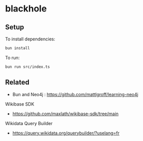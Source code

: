 # blackhole

## Setup
To install dependencies:

```bash
bun install
```

To run:

```bash
bun run src/index.ts
```

## Related
- Bun and Neo4j : https://github.com/mattlgroff/learning-neo4j

Wikibase SDK
- https://github.com/maxlath/wikibase-sdk/tree/main

Wikidata Query Builder
- https://query.wikidata.org/querybuilder/?uselang=fr
